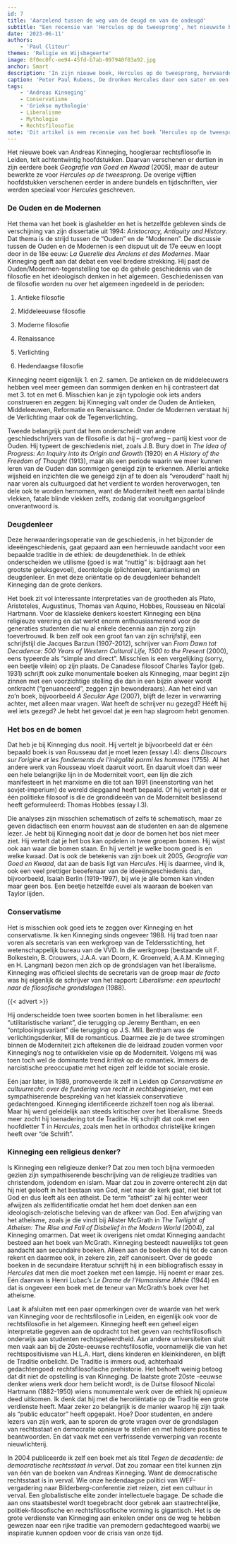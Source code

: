 ```yaml
---
id: 7
title: 'Aarzelend tussen de weg van de deugd en van de ondeugd'
subtitle: "Een recensie van 'Hercules op de tweesprong', het nieuwste boek van Andreas Kinneging"
date: '2023-06-11'
authors:
    - 'Paul Cliteur'
themes: 'Religie en Wijsbegeerte'
image: 8f0ec0fc-ee94-45fd-b7ab-097940f03a92.jpg
anchor: Smart
description: 'In zijn nieuwe boek, Hercules op de tweesprong, herwaardeert Andreas Kinneging de antieke wijsheid en deugdenethiek, terwijl hij een kritische blik werpt op de moderniteit. Met interessante interpretaties van klassieke denkers en een eigen typologie van de filosofiegeschiedenis laat hij zien waarom we meer kunnen leren van de Ouden dan we denken. Een verfrissende kijk op de grondslagen van rechtsstaat en democratie, een must-read voor wie geïnteresseerd is in de crisis van onze tijd.'
caption: 'Peter Paul Rubens, De dronken Hercules door een sater en een nimf ondersteund'
tags:
    - 'Andreas Kinneging'
    - Conservatisme
    - 'Griekse mythologie'
    - Liberalisme
    - Mythologie
    - Rechtsfilosofie
note: 'Dit artikel is een recensie van het boek ‘Hercules op de tweesprong’ van dr. Andreas Kinneging, hoogleraar te Leiden. Is uw interesse door dit artikel gewekt? Bestel het boek dan *[hier](https://uitgeverijprometheus.nl/boeken/hercules-op-de-tweesprong-gebonden/)*. Beluister ook *[deze podcast](https://www.cafeweltschmerz.nl/videos/20230605b-volledige-aflevering-boeken-die-u-niet-mag-lezen-odysee/)* waarin Cliteur en Kinneging in gesprek gaan.'
---
```


Het nieuwe boek van Andreas Kinneging, hoogleraar rechtsfilosofie in Leiden, telt achtentwintig hoofdstukken. Daarvan verschenen er dertien in zijn eerdere boek _Geografie van Goed en Kwaad_ (2005), maar de auteur bewerkte ze voor _Hercules op de tweesprong_. De overige vijftien hoofdstukken verschenen eerder in andere bundels en tijdschriften, vier werden speciaal voor _Hercules_ geschreven. 

 
### De Ouden en de Modernen

Het thema van het boek is glashelder en het is hetzelfde gebleven sinds de verschijning van zijn dissertatie uit 1994: _Aristocracy, Antiquity and History_. Dat thema is de strijd tussen de “Ouden” en de “Modernen”. De discussie tussen de Ouden en de Modernen is een dispuut uit de 17e eeuw en loopt door in de 18e eeuw: _La Querelle des Anciens et des Modernes_. Maar Kinneging geeft aan dat debat een veel bredere strekking. Hij past de Ouden/Modernen-tegenstelling toe op de gehele geschiedenis van de filosofie en het ideologisch denken in het algemeen. Geschiedenissen van de filosofie worden nu over het algemeen ingedeeld in de perioden:  

 
1. Antieke filosofie 

2. Middeleeuwse filosofie 

3. Moderne filosofie 

4. Renaissance 

5. Verlichting  

6. Hedendaagse filosofie  

 
Kinneging neemt eigenlijk 1. en 2. samen. De antieken en de middeleeuwers hebben veel meer gemeen dan sommigen denken en hij contrasteert dat met 3. tot en met 6. Misschien kan je zijn typologie ook iets anders construeren en zeggen: bij Kinneging valt onder de Ouden de Antieken, Middeleeuwen, Reformatie en Renaissance. Onder de Modernen verstaat hij de Verlichting maar ook de Tegenverlichting. 

Tweede belangrijk punt dat hem onderscheidt van andere geschiedschrijvers van de filosofie is dat hij – grofweg – partij kiest voor de Ouden. Hij typeert de geschiedenis niet, zoals J.B. Bury doet in _The Idea of Progress: An Inquiry into its Origin and Growth_ (1920) en _A History of the Freedom of Thought_ (1913), maar als een periode waarin we meer kunnen leren van de Ouden dan sommigen geneigd zijn te erkennen. Allerlei antieke wijsheid en inzichten die we geneigd zijn af te doen als “verouderd” haalt hij naar voren als cultuurgoed dat het verdient te worden heroverwogen, ten dele ook te worden hernomen, want de Moderniteit heeft een aantal blinde vlekken, fatale blinde vlekken zelfs, zodanig dat vooruitgangsgeloof onverantwoord is. 


### Deugdenleer

Deze herwaarderingsoperatie van de geschiedenis, in het bijzonder de ideeëngeschiedenis, gaat gepaard aan een hernieuwde aandacht voor een bepaalde traditie in de ethiek: de deugdenethiek. In de ethiek onderscheiden we utilisme (goed is wat “nuttig” is: bijdraagt aan het grootste geluksgevoel), deontologie (plichtenleer, kantianisme) en deugdenleer. En met deze oriëntatie op de deugdenleer behandelt Kinneging dan de grote denkers. 

Het boek zit vol interessante interpretaties van de grootheden als Plato, Aristoteles, Augustinus, Thomas van Aquino, Hobbes, Rousseau en Nicolaï Hartmann. Voor de klassieke denkers koestert Kinneging een bijna religieuze verering en dat werkt enorm enthousiasmerend voor de generaties studenten die nu al enkele decennia aan zijn zorg zijn toevertrouwd. Ik ben zelf ook een groot fan van zijn schrijfstijl, een schrijfstijl die Jacques Barzun (1907-2012), schrijver van _From Dawn tot Decadence: 500 Years of Western Cultural Life, 1500 to the Present_ (2000), eens typeerde als “simple and direct”. Misschien is een vergelijking (sorry, een beetje vilein) op zijn plaats. De Canadese filosoof Charles Taylor (geb. 1931) schrijft ook zulke monumentale boeken als Kinneging, maar begint zijn zinnen met een voorzichtige stelling die dan in een bijzin alweer wordt ontkracht (“genuanceerd”, zeggen zijn bewonderaars). Aan het eind van zo’n boek, bijvoorbeeld _A Secular Age_ (2007), blijft de lezer in verwarring achter, met alleen maar vragen. Wat heeft de schrijver nu gezegd? Hééft hij wel iets gezegd? Je hebt het gevoel dat je een hap slagroom hebt genomen. 


### Het bos en de bomen

Dat heb je bij Kinneging dus nooit. Hij vertelt je bijvoorbeeld dat er één bepaald boek is van Rousseau dat je moet lezen (essay I.4): diens _Discours sur l’origine et les fondements de l’inégalité parmi les hommes_ (1755). Al het andere werk van Rousseau vloeit daaruit voort. En daaruit vloeit dan weer een hele belangrijke lijn in de Moderniteit voort, een lijn die zich manifesteert in het marxisme en die tot aan 1991 (ineenstorting van het sovjet-imperium) de wereld diepgaand heeft bepaald. Of hij vertelt je dat er één politieke filosoof is die de grondideeën van de Moderniteit beslissend heeft geformuleerd: Thomas Hobbes (essay I.3). 

Die analyses zijn misschien schematisch of zelfs té schematisch, maar ze geven didactisch een enorm houvast aan de studenten en aan de algemene lezer. Je hebt bij Kinneging nooit dat je door de bomen het bos niet meer ziet. Hij vertelt dat je het bos kan opdelen in twee groepen bomen. Hij wijst ook aan waar die bomen staan. En hij vertelt je welke boom goed is en welke kwaad. Dat is ook de betekenis van zijn boek uit 2005, _Geografie van Goed en Kwaad_, dat aan de basis ligt van _Hercules_. Hij is daarmee, vind ik, ook een veel prettiger beoefenaar van de ideeëngeschiedenis dan, bijvoorbeeld, Isaiah Berlin (1919-1997), bij wie je alle bomen kan vinden maar geen bos. Een beetje hetzelfde euvel als waaraan de boeken van Taylor lijden. 


### Conservatisme

Het is misschien ook goed iets te zeggen over Kinneging en het conservatisme. Ik ken Kinneging sinds ongeveer 1988. Hij trad toen naar voren als secretaris van een werkgroep van de Teldersstichting, het wetenschappelijk bureau van de VVD. In die werkgroep (bestaande uit F. Bolkestein, B. Crouwers, J.A.A. van Doorn, K. Groenveld, A.A.M. Kinneging en H. Langman) bezon men zich op de grondslagen van het liberalisme. Kinneging was officieel slechts de secretaris van de groep maar _de facto_ was hij eigenlijk de schrijver van het rapport: _Liberalisme: een speurtocht naar de filosofische grondslagen_ (1988). 

{{< advert >}}

Hij onderscheidde toen twee soorten bomen in het liberalisme: een “utilitaristische variant”, die terugging op Jeremy Bentham, en een “ontplooiingsvariant” die terugging op J.S. Mill. Bentham was de verlichtingsdenker, Mill de romanticus. Daarmee zie je de twee stromingen binnen de Moderniteit zich aftekenen die de leidraad zouden vormen voor Kinneging’s nog te ontwikkelen visie op de Moderniteit. Volgens mij was toen toch wel de dominante trend _kritiek_ op de romantiek. Immers de narcistische preoccupatie met het eigen zelf leidde tot sociale erosie. 

Eén jaar later, in 1989, promoveerde ik zelf in Leiden op _Conservatisme en cultuurrecht: over de fundering van recht in rechtsbeginselen_, met een sympathiserende bespreking van het klassiek conservatieve gedachtengoed. Kinneging identificeerde zichzelf toen nog als liberaal. Maar hij werd geleidelijk aan steeds kritischer over het liberalisme. Steeds meer zocht hij toenadering tot de Traditie. Hij schrijft dat ook met een hoofdletter T in _Hercules_, zoals men het in orthodox christelijke kringen heeft over “de Schrift”. 


### Kinneging een religieus denker?

Is Kinneging een religieuze denker? Dat zou men toch bijna vermoeden gezien zijn sympathiserende beschrijving van de religieuze tradities van christendom, jodendom en islam. Maar dat zou in zoverre onterecht zijn dat hij niet gelooft in het bestaan van God, niet naar de kerk gaat, niet bidt tot God en dus leeft als een atheïst. De term “atheïst” zal hij echter weer afwijzen als zelfidentificatie omdat het hem doet denken aan een ideologisch-zelotische beleving van de afkeer van God. Een afwijzing van het atheïsme, zoals je die vindt bij Alister McGrath in _The Twilight of Atheism: The Rise and Fall of Disbelief in the Modern World_ (2004), zal Kinneging omarmen. Dat weet ik overigens niet omdat Kinneging aandacht besteed aan het boek van McGrath. Kinneging besteedt nauwelijks tot geen aandacht aan secundaire boeken. Alleen aan de boeken die hij tot de canon rekent en daarmee ook, in zekere zin, zelf canoniseert. Over de goede boeken in de secundaire literatuur schrijft hij in een bibliografisch essay in _Hercules_ dat men die moet zoeken met een lampje. Hij noemt er maar zes. Eén daarvan is Henri Lubac’s _Le Drame de l’Humanisme Athée_ (1944) en dat is ongeveer een boek met de teneur van McGrath’s boek over het atheisme. 

Laat ik afsluiten met een paar opmerkingen over de waarde van het werk van Kinneging voor de rechtsfilosofie in Leiden, en eigenlijk ook voor de rechtsfilosofie in het algemeen. Kinneging heeft een geheel eigen interpretatie gegeven aan de opdracht tot het geven van rechtsfilosofisch onderwijs aan studenten rechtsgeleerdheid. Aan andere universiteiten sluit men vaak aan bij de 20ste-eeuwse rechtsfilosofie, voornamelijk die van het rechtspositivisme van H.L.A. Hart, diens kinderen en kleinkinderen, en blijft de Traditie onbelicht. De Traditie is immers oud, achterhaald gedachtengoed: rechtsfilosofische prehistorie. Het behoeft weinig betoog dat dit niet de opstelling is van Kinneging. De laatste grote 20ste -eeuwse denker wiens werk door hem belicht wordt, is de Duitse filosoof Nicolaï Hartmann (1882-1950) wiens monumentale werk over de ethiek hij opnieuw deed uitkomen. Ik denk dat hij met die heroriëntatie op de Traditie een grote verdienste heeft. Maar zeker zo belangrijk is de manier waarop hij zijn taak als “public educator” heeft opgepakt. Hoe? Door studenten, en andere lezers van zijn werk, aan te sporen de grote vragen over de grondslagen van rechtsstaat en democratie opnieuw te stellen en met heldere posities te beantwoorden. En dat vaak met een verfrissende verwerping van recente nieuwlichterij. 

In 2004 publiceerde ik zelf een boek met als titel _Tegen de decadentie: de democratische rechtsstaat in verval_. Dat zou zomaar een titel kunnen zijn van één van de boeken van Andreas Kinneging. Want de democratische rechtsstaat is in verval. Wie onze hedendaagse politici van WEF-vergadering naar Bilderberg-conferentie ziet reizen, ziet een cultuur in verval. Een globalistische elite zonder intellectuele bagage. De schade die aan ons staatsbestel wordt toegebracht door gebrek aan staatrechtelijke, politiek-filosofische en rechtsfilosofische vorming is gigantisch. Het is de grote verdienste van Kinneging aan enkelen onder ons de weg te hebben gewezen naar een rijke traditie van premodern gedachtegoed waarbij we inspiratie kunnen opdoen voor de crisis van onze tijd.
